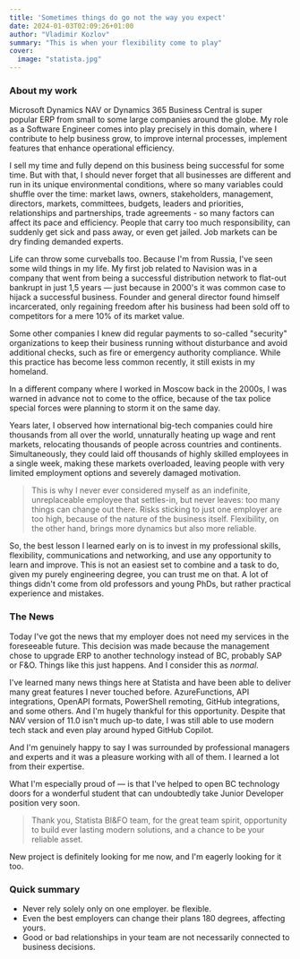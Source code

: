 ```yaml
---
title: 'Sometimes things do go not the way you expect'
date: 2024-01-03T02:09:26+01:00
author: "Vladimir Kozlov"
summary: "This is when your flexibility come to play"
cover:
  image: "statista.jpg"
---
```

### About my work
Microsoft Dynamics NAV or Dynamics 365 Business Central is super popular ERP from small to some large companies around the globe. My role as a Software Engineer comes into play precisely in this domain, where I contribute to help business grow, to improve internal processes, implement features that enhance operational efficiency.

I sell my time and fully depend on this business being successful for some time. But with that, I should never forget that all businesses are different and run in its unique environmental conditions, where so many variables could shuffle over the time: market laws, owners, stakeholders, management, directors, markets, committees, budgets, leaders and priorities, relationships and partnerships, trade agreements - so many factors can affect its pace and efficiency. People that carry too much responsibility, can suddenly get sick and pass away, or even get jailed. Job markets can be dry finding demanded experts.

Life can throw some curveballs too. Because I'm from Russia, I've seen some wild things in my life. My first job related to Navision was in a company that went from being a successful distribution network to flat-out bankrupt in just 1,5 years — just because in 2000's it was common case to hijack a successful business. Founder and general director found himself incarcerated, only regaining freedom after his business had been sold off to competitors for a mere 10% of its market value.

Some other companies I knew did regular payments to so-called "security" organizations to keep their business running without disturbance and avoid additional checks, such as fire or emergency authority compliance. While this practice has become less common recently, it still exists in my homeland.

In a different company where I worked in Moscow back in the 2000s, I was warned in advance not to come to the office, because of the tax police special forces were planning to storm it on the same day.

Years later, I observed how international big-tech companies could hire thousands from all over the world, unnaturally heating up wage and rent markets, relocating thousands of people across countries and continents. Simultaneously, they could laid off thousands of highly skilled employees in a single week, making these markets overloaded, leaving people with very limited employment options and severely damaged motivation.

> This is why I never ever considered myself as an indefinite, unreplaceable employee that settles-in, but never leaves: too many things can change out there. Risks sticking to just one employer are too high, because of the nature of the business itself. Flexibility, on the other hand, brings more dynamics but also more reliable.

So, the best lesson I learned early on is to invest in my professional skills, flexibility, communications and networking, and use any opportunity to learn and improve. This is not an easiest set to combine and a task to do, given my purely engineering degree, you can trust me on that. A lot of things didn't come from old professors and young PhDs, but rather practical experience and mistakes.

### The News
Today I've got the news that my employer does not need my services in the foreseeable future. This decision was made because the management chose to upgrade ERP to another technology instead of BC, probably SAP or F&O. Things like this just happens. And I consider this as *normal*.

I've learned many news things here at Statista and have been able to deliver many great features  I never touched before. AzureFunctions, API integrations, OpenAPI formats, PowerShell remoting, GitHub integrations, and some others. And I'm hugely thankful for this opportunity. Despite that NAV version of 11.0 isn't much up-to date, I was still able to use modern tech stack and even play around hyped GitHub Copilot.

And I'm genuinely happy to say I was surrounded by professional managers and experts and it was a pleasure working with all of them. I learned a lot from their expertise.

What I'm especially proud of — is that I've helped to open BC technology doors for a wonderful student that can undoubtedly take Junior Developer position very soon.

> Thank you, Statista BI&FO team, for the great team spirit, opportunity to build ever lasting modern solutions, and a chance to be your reliable asset.

New project is definitely looking for me now, and I'm eagerly looking for it too.

### Quick summary
 - Never rely solely only on one employer. be flexible.
 - Even the best employers can change their plans 180 degrees, affecting yours.
 - Good or bad relationships in your team are not necessarily connected to business decisions.